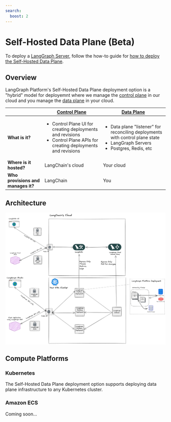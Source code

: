```yaml
---
search:
  boost: 2
---
```


# Self-Hosted Data Plane (Beta)

To deploy a [LangGraph Server](../concepts/langgraph_server.md), follow the how-to guide for [how to deploy the Self-Hosted Data Plane](../cloud/deployment/self_hosted_data_plane.md).

## Overview

LangGraph Platform's Self-Hosted Data Plane deployment option is a "hybrid" model for deployemnt where we manage the [control plane](./langgraph_control_plane.md) in our cloud and you manage the [data plane](./langgraph_data_plane.md) in your cloud.

|                   | [Control Plane](../concepts/langgraph_control_plane.md) | [Data Plane](../concepts/langgraph_data_plane.md) |
|-------------------|-------------------|------------|
| **What is it?** | <ul><li>Control Plane UI for creating deployments and revisions</li><li>Control Plane APIs for creating deployments and revisions</li></ul> | <ul><li>Data plane "listener" for reconciling deployments with control plane state</li><li>LangGraph Servers</li><li>Postgres, Redis, etc</li></ul> |
| **Where is it hosted?** | LangChain's cloud | Your cloud |
| **Who provisions and manages it?** | LangChain | You |

## Architecture

![Self-Hosted Data Plane Architecture](./img/self_hosted_data_plane_architecture.png)

## Compute Platforms

### Kubernetes

The Self-Hosted Data Plane deployment option supports deploying data plane infrastructure to any Kubernetes cluster.

### Amazon ECS

Coming soon...
